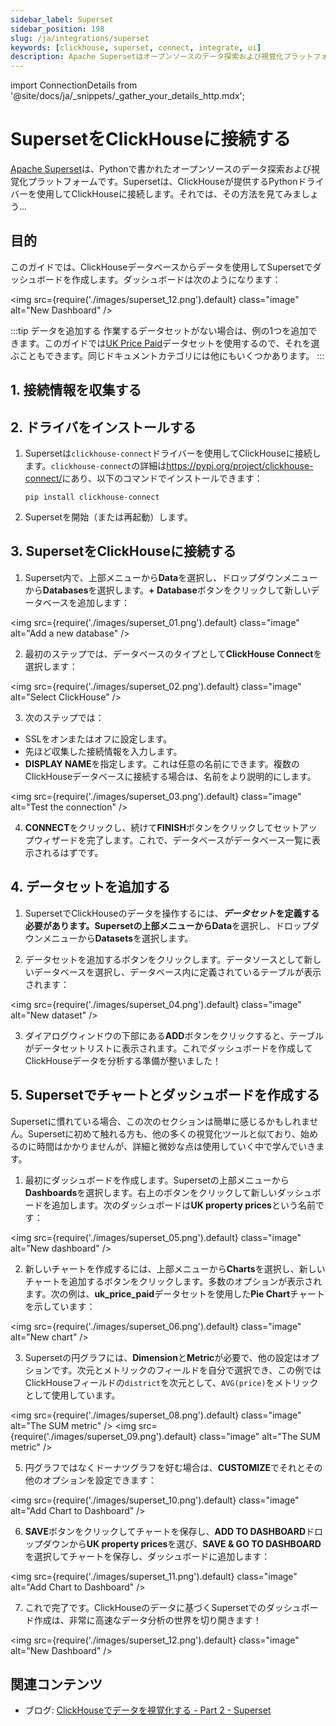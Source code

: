 ```yaml
---
sidebar_label: Superset
sidebar_position: 198
slug: /ja/integrations/superset
keywords: [clickhouse, superset, connect, integrate, ui]
description: Apache Supersetはオープンソースのデータ探索および視覚化プラットフォームです。
---
```

import ConnectionDetails from '@site/docs/ja/_snippets/_gather_your_details_http.mdx';

# SupersetをClickHouseに接続する

<a href="https://superset.apache.org/" target="_blank">Apache Superset</a>は、Pythonで書かれたオープンソースのデータ探索および視覚化プラットフォームです。Supersetは、ClickHouseが提供するPythonドライバーを使用してClickHouseに接続します。それでは、その方法を見てみましょう...

## 目的

このガイドでは、ClickHouseデータベースからデータを使用してSupersetでダッシュボードを作成します。ダッシュボードは次のようになります：

  <img src={require('./images/superset_12.png').default} class="image" alt="New Dashboard" />
<p/>

:::tip データを追加する
作業するデータセットがない場合は、例の1つを追加できます。このガイドでは[UK Price Paid](/docs/ja/getting-started/example-datasets/uk-price-paid.md)データセットを使用するので、それを選ぶこともできます。同じドキュメントカテゴリには他にもいくつかあります。
:::

## 1. 接続情報を収集する
<ConnectionDetails />

## 2. ドライバをインストールする

1. Supersetは`clickhouse-connect`ドライバーを使用してClickHouseに接続します。`clickhouse-connect`の詳細は<a href="https://pypi.org/project/clickhouse-connect/" target="_blank">https://pypi.org/project/clickhouse-connect/</a>にあり、以下のコマンドでインストールできます：

    ```console
    pip install clickhouse-connect
    ```

2. Supersetを開始（または再起動）します。

## 3. SupersetをClickHouseに接続する

1. Superset内で、上部メニューから**Data**を選択し、ドロップダウンメニューから**Databases**を選択します。**+ Database**ボタンをクリックして新しいデータベースを追加します：

  <img src={require('./images/superset_01.png').default} class="image" alt="Add a new database" />

2. 最初のステップでは、データベースのタイプとして**ClickHouse Connect**を選択します：

  <img src={require('./images/superset_02.png').default} class="image" alt="Select ClickHouse" />

3. 次のステップでは：
  - SSLをオンまたはオフに設定します。
  - 先ほど収集した接続情報を入力します。
  - **DISPLAY NAME**を指定します。これは任意の名前にできます。複数のClickHouseデータベースに接続する場合は、名前をより説明的にします。

  <img src={require('./images/superset_03.png').default} class="image" alt="Test the connection" />

4. **CONNECT**をクリックし、続けて**FINISH**ボタンをクリックしてセットアップウィザードを完了します。これで、データベースがデータベース一覧に表示されるはずです。

## 4. データセットを追加する

1. SupersetでClickHouseのデータを操作するには、**_データセット_**を定義する必要があります。Supersetの上部メニューから**Data**を選択し、ドロップダウンメニューから**Datasets**を選択します。

2. データセットを追加するボタンをクリックします。データソースとして新しいデータベースを選択し、データベース内に定義されているテーブルが表示されます：

  <img src={require('./images/superset_04.png').default} class="image" alt="New dataset" />


3. ダイアログウィンドウの下部にある**ADD**ボタンをクリックすると、テーブルがデータセットリストに表示されます。これでダッシュボードを作成してClickHouseデータを分析する準備が整いました！


## 5. Supersetでチャートとダッシュボードを作成する

Supersetに慣れている場合、この次のセクションは簡単に感じるかもしれません。Supersetに初めて触れる方も、他の多くの視覚化ツールと似ており、始めるのに時間はかかりませんが、詳細と微妙な点は使用していく中で学んでいきます。

1. 最初にダッシュボードを作成します。Supersetの上部メニューから**Dashboards**を選択します。右上のボタンをクリックして新しいダッシュボードを追加します。次のダッシュボードは**UK property prices**という名前です：

  <img src={require('./images/superset_05.png').default} class="image" alt="New dashboard" />

2. 新しいチャートを作成するには、上部メニューから**Charts**を選択し、新しいチャートを追加するボタンをクリックします。多数のオプションが表示されます。次の例は、**uk_price_paid**データセットを使用した**Pie Chart**チャートを示しています：

  <img src={require('./images/superset_06.png').default} class="image" alt="New chart" />

3. Supersetの円グラフには、**Dimension**と**Metric**が必要で、他の設定はオプションです。次元とメトリックのフィールドを自分で選択でき、この例ではClickHouseフィールドの`district`を次元として、`AVG(price)`をメトリックとして使用しています。

  <img src={require('./images/superset_08.png').default} class="image" alt="The SUM metric" />
  <img src={require('./images/superset_09.png').default} class="image" alt="The SUM metric" />

5. 円グラフではなくドーナツグラフを好む場合は、**CUSTOMIZE**でそれとその他のオプションを設定できます：

  <img src={require('./images/superset_10.png').default} class="image" alt="Add Chart to Dashboard" />

6. **SAVE**ボタンをクリックしてチャートを保存し、**ADD TO DASHBOARD**ドロップダウンから**UK property prices**を選び、**SAVE & GO TO DASHBOARD**を選択してチャートを保存し、ダッシュボードに追加します：

  <img src={require('./images/superset_11.png').default} class="image" alt="Add Chart to Dashboard" />

7. これで完了です。ClickHouseのデータに基づくSupersetでのダッシュボード作成は、非常に高速なデータ分析の世界を切り開きます！

  <img src={require('./images/superset_12.png').default} class="image" alt="New Dashboard" />

## 関連コンテンツ

- ブログ: [ClickHouseでデータを視覚化する - Part 2 - Superset](https://clickhouse.com/blog/visualizing-data-with-superset)
